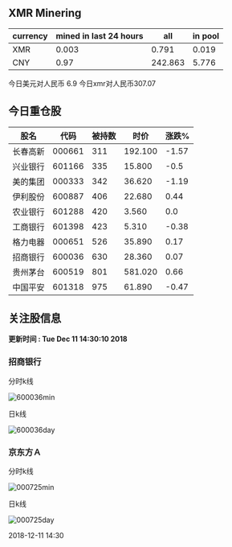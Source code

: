 ## XMR Minering

|currency|mined in last 24 hours|all|in pool|
|---|---|---|---|
|XMR|0.003|0.791|0.019|
|CNY|0.97|242.863|5.776|

今日美元对人民币 6.9	今日xmr对人民币307.07


## 今日重仓股 

|股名|代码|被持数|时价|涨跌%|
|---|---|---|---|---|
|长春高新|000661|311|192.100|-1.57|
|兴业银行|601166|335|15.800|-0.5|
|美的集团|000333|342|36.620|-1.19|
|伊利股份|600887|406|22.680|0.44|
|农业银行|601288|420|3.560|0.0|
|工商银行|601398|423|5.310|-0.38|
|格力电器|000651|526|35.890|0.17|
|招商银行|600036|630|28.360|0.07|
|贵州茅台|600519|801|581.020|0.66|
|中国平安|601318|975|61.890|-0.47|

## 关注股信息
**更新时间 : Tue Dec 11 14:30:10 2018**
### 招商银行 
分时k线

![600036min](http://image.sinajs.cn/newchart/min/n/sh600036.gif)

日k线

![600036day](http://image.sinajs.cn/newchart/daily/n/sh600036.gif)

### 京东方Ａ 
分时k线

![000725min](http://image.sinajs.cn/newchart/min/n/sz000725.gif)

日k线

![000725day](http://image.sinajs.cn/newchart/daily/n/sz000725.gif)

2018-12-11 14:30